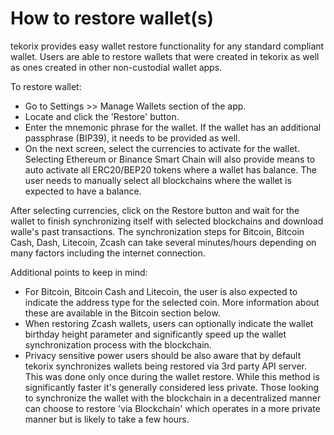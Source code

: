 # How to restore wallet(s)

tekorix provides easy wallet restore functionality for any standard compliant wallet. Users are able to restore wallets that were created in tekorix as well as ones created in other non-custodial wallet apps.

To restore wallet:
- Go to Settings >> Manage Wallets section of the app.
- Locate and click the 'Restore' button.
- Enter the mnemonic phrase for the wallet. If the wallet has an additional passphrase (BIP39), it needs to be provided as well.
- On the next screen, select the currencies to activate for the wallet. Selecting Ethereum or Binance Smart Chain will also provide means to auto activate all ERC20/BEP20 tokens where a wallet has balance. The user needs to manually select all blockchains where the wallet is expected to have a balance.

After selecting currencies, click on the Restore button and wait for the wallet to finish synchronizing itself with selected blockchains and download walle's past transactions. The synchronization steps for Bitcoin, Bitcoin Cash, Dash, Litecoin, Zcash can take several minutes/hours depending on many factors including the internet connection.

Additional points to keep in mind:
- For Bitcoin, Bitcoin Cash and Litecoin, the user is also expected to indicate the address type for the selected coin. More information about these are available in the Bitcoin section below.
- When restoring Zcash wallets, users can optionally indicate the wallet birthday height parameter and significantly speed up the wallet synchronization process with the blockchain.
- Privacy sensitive power users should be also aware that by default tekorix synchronizes wallets being restored via 3rd party API server. This was done only once during the wallet restore. While this method is significantly faster it's generally considered less private. Those looking to synchronize the wallet with the blockchain in a decentralized manner can choose to restore 'via Blockchain' which operates in a more private manner but is likely to take a few hours.

